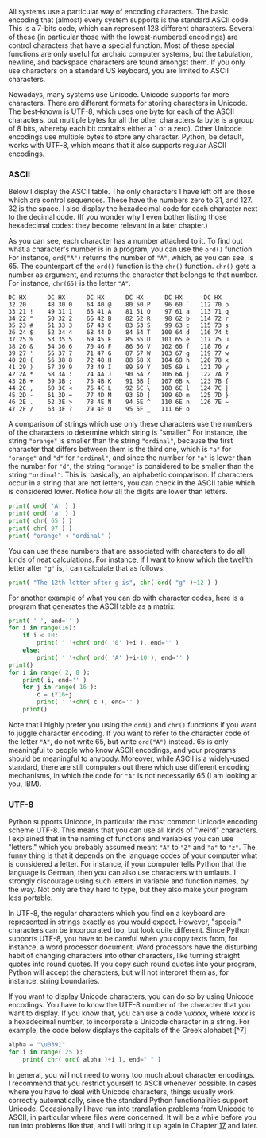 All systems use a particular way of encoding characters. The basic
encoding that (almost) every system supports is the standard ASCII code.
This is a 7-bits code, which can represent 128 different characters.
Several of these (in particular those with the lowest-numbered
encodings) are control characters that have a special function. Most of
these special functions are only useful for archaic computer systems,
but the tabulation, newline, and backspace characters are found amongst
them. If you only use characters on a standard US keyboard, you are
limited to ASCII characters.

Nowadays, many systems use Unicode. Unicode supports far more
characters. There are different formats for storing characters in
Unicode. The best-known is UTF-8, which uses one byte for each of the
ASCII characters, but multiple bytes for all the other characters (a
byte is a group of 8 bits, whereby each bit contains either a 1 or a
zero). Other Unicode encodings use multiple bytes to store any
character. Python, be default, works with UTF-8, which means that it
also supports regular ASCII encodings.

### ASCII

Below I display the ASCII table. The only characters I have left off are
those which are control sequences. These have the numbers zero to 31,
and 127. 32 is the space. I also display the hexadecimal code for each
character next to the decimal code. (If you wonder why I even bother
listing those hexadecimal codes: they become relevant in a later
chapter.)

As you can see, each character has a number attached to it. To find out
what a character's number is in a program, you can use the `ord()`
function. For instance, `ord("A")` returns the number of `"A"`, which,
as you can see, is 65. The counterpart of the `ord()` function is the
`chr()` function. `chr()` gets a number as argument, and returns the
character that belongs to that number. For instance, `chr(65)` is the
letter `"A"`.

    DC HX      DC HX      DC HX      DC HX      DC HX      DC HX
    32 20      48 30 0    64 40 @    80 50 P    96 60 `   112 70 p
    33 21 !    49 31 1    65 41 A    81 51 Q    97 61 a   113 71 q
    34 22 "    50 32 2    66 42 B    82 52 R    98 62 b   114 72 r
    35 23 #    51 33 3    67 43 C    83 53 S    99 63 c   115 73 s
    36 24 $    52 34 4    68 44 D    84 54 T   100 64 d   116 74 t
    37 25 %    53 35 5    69 45 E    85 55 U   101 65 e   117 75 u
    38 26 &    54 36 6    70 46 F    86 56 V   102 66 f   118 76 v
    39 27 '    55 37 7    71 47 G    87 57 W   103 67 g   119 77 w
    40 28 (    56 38 8    72 48 H    88 58 X   104 68 h   120 78 x
    41 29 )    57 39 9    73 49 I    89 59 Y   105 69 i   121 79 y
    42 2A *    58 3A :    74 4A J    90 5A Z   106 6A j   122 7A z
    43 2B +    59 3B ;    75 4B K    91 5B [   107 6B k   123 7B {
    44 2C ,    60 3C <    76 4C L    92 5C \   108 6C l   124 7C |
    45 2D -    61 3D =    77 4D M    93 5D ]   109 6D m   125 7D }
    46 2E .    62 3E >    78 4E N    94 5E ^   110 6E n   126 7E ~
    47 2F /    63 3F ?    79 4F O    95 5F _   111 6F o

A comparison of strings which use only these characters use the numbers
of the characters to determine which string is "smaller." For instance,
the string `"orange"` is smaller than the string `"ordinal"`, because
the first character that differs between them is the third one, which is
`"a"` for `"orange"` and `"d"` for `"ordinal"`, and since the number for
`"a"` is lower than the number for `"d"`, the string `"orange"` is
considered to be smaller than the string `"ordinal"`. This is,
basically, an alphabetic comparison. If characters occur in a string
that are not letters, you can check in the ASCII table which is
considered lower. Notice how all the digits are lower than letters.

```python
print( ord( 'A' ) )
print( ord( 'a' ) )
print( chr( 65 ) )
print( chr( 97 ) )
print( "orange" < "ordinal" )
```

You can use these numbers that are associated with characters to do all
kinds of neat calculations. For instance, if I want to know which the
twelfth letter after `"g"` is, I can calculate that as follows:

```python
print( "The 12th letter after g is", chr( ord( "g" )+12 ) )
```

For another example of what you can do with character codes, here is a
program that generates the ASCII table as a matrix:

```python
print( ' ', end='' )
for i in range(16):
    if i < 10:
        print( ' '+chr( ord( '0' )+i ), end='' )
    else:
        print( ' '+chr( ord( 'A' )+i-10 ), end='' )
print()
for i in range( 2, 8 ):
    print( i, end='' )
    for j in range( 16 ):
        c = i*16+j
        print( ' '+chr( c ), end='' )
    print()
```

Note that I highly prefer you using the `ord()` and `chr()` functions if
you want to juggle character encoding. If you want to refer to the
character code of the letter `"A"`, do not write 65, but write
`ord("A")` instead. 65 is only meaningful to people who know ASCII
encodings, and your programs should be meaningful to anybody. Moreover,
while ASCII is a widely-used standard, there are still computers out
there which use different encoding mechanisms, in which the code for
`"A"` is not necessarily 65 (I am looking at you, IBM).

### UTF-8

Python supports Unicode, in particular the most common Unicode encoding
scheme UTF-8. This means that you can use all kinds of "weird"
characters. I explained that in the naming of functions and variables
you can use "letters," which you probably assumed meant `"A"` to `"Z"`
and `"a"` to `"z"`. The funny thing is that it depends on the language
codes of your computer what is considered a letter. For instance, if
your computer tells Python that the language is German, then you can
also use characters with umlauts. I strongly discourage using such
letters in variable and function names, by the way. Not only are they
hard to type, but they also make your program less portable.

In UTF-8, the regular characters which you find on a keyboard are
represented in strings exactly as you would expect. However, "special"
characters can be incorporated too, but look quite different. Since
Python supports UTF-8, you have to be careful when you copy texts from,
for instance, a word processor document. Word processors have the
disturbing habit of changing characters into other characters, like
turning straight quotes into round quotes. If you copy such round quotes
into your program, Python will accept the characters, but will not
interpret them as, for instance, string boundaries.

If you want to display Unicode characters, you can do so by using
Unicode encodings. You have to know the UTF-8 number of the character
that you want to display. If you know that, you can use a code
`\u`$xxxx$, where $xxxx$ is a hexadecimal number, to incorporate a
Unicode character in a string. For example, the code below displays the
capitals of the Greek alphabet:[^7]

```python
alpha = "\u0391"
for i in range( 25 ):
    print( chr( ord( alpha )+i ), end=" " )
```

In general, you will not need to worry too much about character
encodings. I recommend that you restrict yourself to ASCII whenever
possible. In cases where you have to deal with Unicode characters,
things usually work correctly automatically, since the standard Python
functionalities support Unicode. Occasionally I have run into
translation problems from Unicode to ASCII, in particular where files
were concerned. It will be a while before you run into problems like
that, and I will bring it up again in Chapter
<a href="#ch:textfiles" data-reference-type="ref" data-reference="ch:textfiles">17</a>
and later.
